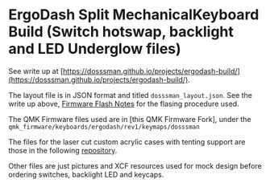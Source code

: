 # ErgoDash Split MechanicalKeyboard Build (Switch hotswap, backlight and LED Underglow files)

See write up at [https://dosssman.github.io/projects/ergodash-build/](https://dosssman.github.io/projects/ergodash-build/).

The layout file is in JSON format and titled `dosssman_layout.json`.
See the write up above, [Firmware Flash Notes](https://dosssman.github.io/projects/ergodash-build/#firmware-flash-notes) for the flasing procedure used.

The QMK Firmware files used are in [this QMK Firmware Fork], under the `qmk_firmware/keyboards/ergodash/rev1/keymaps/dosssman`

The files for the laser cut custom acrylic cases with tenting support are those in the following [repository](https://github.com/clomie/ergodash-tilting-tenting-case).

Other files are just pictures and XCF resources used for mock design before ordering switches, backlight LED and keycaps.

